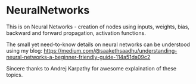 # NeuralNetworks
This is on Neural Networks - creation of nodes using inputs,  weights, bias, backward and forward propagation, activation functions.

The small yet need-to-know details on neural networks can be understood using my blog:
https://medium.com/@saakethsaadhu/understanding-neural-networks-a-beginner-friendly-guide-114a51da09c2

Sincere thanks to Andrej Karpathy for awesome explaination of these topics.
